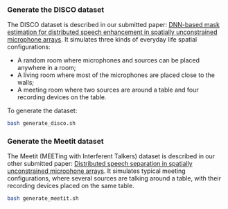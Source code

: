 ### Generate the DISCO dataset
The DISCO dataset is described in our submitted paper: [DNN-based mask estimation for distributed speech enhancement in spatially unconstrained microphone arrays](). It simulates three kinds of everyday life spatial configurations:
 * A random room where microphones and sources can be placed anywhere in a room;
 * A living room where most of the microphones are placed close to the walls;
 * A meeting room where two sources are around a table and four recording devices on the table.

To generate the dataset:
```bash
bash generate_disco.sh
```

### Generate the Meetit dataset
The Meetit (MEETing with Interferent Talkers) dataset is described in our other submitted paper: [Distributed speech separation in spatially unconstrained microphone arrays](https://hal.archives-ouvertes.fr/hal-02985794). It simulates typical meeting configurations, where several sources are talking around a table, with their recording devices placed on the same table.
```bash
bash generate_meetit.sh
```
